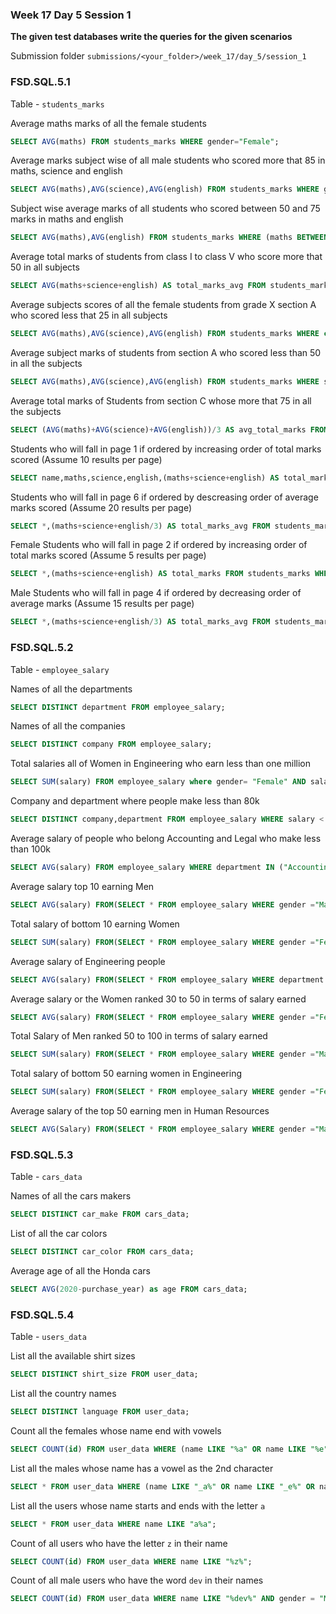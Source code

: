 ### Week 17 Day 5 Session 1

**The given test databases write the queries for the given scenarios**

Submission folder `submissions/<your_folder>/week_17/day_5/session_1`

### FSD.SQL.5.1

Table - `students_marks`

Average maths marks of all the female students

```sql
SELECT AVG(maths) FROM students_marks WHERE gender="Female";
```

Average marks subject wise of all male students who scored more that 85 in maths, science and english

```sql
SELECT AVG(maths),AVG(science),AVG(english) FROM students_marks WHERE gender="Male" AND maths>85 AND english >85 AND science > 85;
```

Subject wise average marks of all students who scored between 50 and 75 marks in maths and english

```sql
SELECT AVG(maths),AVG(english) FROM students_marks WHERE (maths BETWEEN 50 AND 75) AND (english BETWEEN 50 AND 75);
```

Average total marks of students from class I to class V who score more that 50 in all subjects

```sql
SELECT AVG(maths+science+english) AS total_marks_avg FROM students_marks WHERE class BETWEEN("I" AND "V") AND (maths > 50 AND english > 50 AND science > 50);
```

Average subjects scores of all the female students from grade X  section A who scored  less that 25 in all subjects

```sql
SELECT AVG(maths),AVG(science),AVG(english) FROM students_marks WHERE class = "X" AND section = "A" AND gender = "Female" AND (maths < 25 AND science < 25 AND english < 25);
```


Average subject marks of students from section A who scored less than 50 in all the subjects

```sql
SELECT AVG(maths),AVG(science),AVG(english) FROM students_marks WHERE section = "A" AND (maths < 50 AND science < 50 AND english < 50);
```

Average total marks of Students from section C whose more that 75 in all the subjects

```sql
SELECT (AVG(maths)+AVG(science)+AVG(english))/3 AS avg_total_marks FROM students_marks WHERE section = "C" AND (maths > 75 AND science > 75 AND english > 75);
```

Students who will fall in page 1 if ordered by increasing order of total marks scored (Assume 10 results per page)

```sql
SELECT name,maths,science,english,(maths+science+english) AS total_marks FROM students_marks ORDER BY total_marks ASC LIMIT 0,10;
```

Students who will fall in page 6 if ordered by descreasing order of average marks scored (Assume 20 results per page)

```sql
SELECT *,(maths+science+english/3) AS total_marks_avg FROM students_marks ORDER BY total_marks_avg DESC LIMIT 100,20;
```


Female Students who will fall in page 2 if ordered by increasing order of total marks scored (Assume 5 results per page)

```sql
SELECT *,(maths+science+english) AS total_marks FROM students_marks WHERE gender = "Female" ORDER BY total_marks ASC LIMIT 5,5;
```

Male Students who will fall in page 4 if ordered by decreasing order of average marks (Assume 15 results per page)

```sql
SELECT *,(maths+science+english/3) AS total_marks_avg FROM students_marks WHERE gender = "Male" ORDER BY total_marks_avg DESC LIMIT 45,15;
```

### FSD.SQL.5.2

Table - `employee_salary`

Names of all the departments

```sql
SELECT DISTINCT department FROM employee_salary;
```

Names of all the companies

```sql
SELECT DISTINCT company FROM employee_salary;
```

Total salaries all of Women in Engineering who earn less than one million

```sql
SELECT SUM(salary) FROM employee_salary where gender= "Female" AND salary < 1000000 AND department = "Engineering";
```

Company and department where people make less than 80k

```sql
SELECT DISTINCT company,department FROM employee_salary WHERE salary < 80000;
```

Average salary of people who belong Accounting and Legal who make less than 100k 

```sql
SELECT AVG(salary) FROM employee_salary WHERE department IN ("Accounting ","Legal") AND salary < 100000;
```

Average salary top 10 earning Men

```sql
SELECT AVG(salary) FROM(SELECT * FROM employee_salary WHERE gender ="Male" ORDER BY salary DESC LIMIT 10 ) AS top_10;
```

Total salary of bottom 10 earning Women

```sql
SELECT SUM(salary) FROM(SELECT * FROM employee_salary WHERE gender ="Female" ORDER BY salary ASC LIMIT 10 ) AS bottom_10;
```

Average salary of  Engineering people

```sql
SELECT AVG(salary) FROM(SELECT * FROM employee_salary WHERE department ="Engineering") AS Enginering_table;
```

Average salary or the Women ranked 30 to 50 in terms of salary earned

```sql
SELECT AVG(salary) FROM(SELECT * FROM employee_salary WHERE gender ="Female" ORDER BY salary DESC LIMIT 30,20) AS femaleSalary;
```

Total Salary of Men ranked 50 to 100 in terms of salary earned

```sql
SELECT SUM(salary) FROM(SELECT * FROM employee_salary WHERE gender ="Male" ORDER BY salary DESC LIMIT 50,50) AS maleSalaryTable;
```

Total salary of bottom 50 earning women in Engineering

```sql
SELECT SUM(salary) FROM(SELECT * FROM employee_salary WHERE gender ="Female" AND department = "Engineering" ORDER BY salary ASC LIMIT 50) AS Enginering_table;
```

Average salary of the top 50 earning men in Human Resources

```sql
SELECT AVG(Salary) FROM(SELECT * FROM employee_salary WHERE gender ="Male" AND department = "Human Resources" ORDER BY salary DESC LIMIT 50) AS HR_table;
```

### FSD.SQL.5.3

Table - `cars_data`

Names of all the cars makers
```sql
SELECT DISTINCT car_make FROM cars_data;
```

List of all the car colors
```sql
SELECT DISTINCT car_color FROM cars_data;
```

Average age of all the Honda cars 
```sql
SELECT AVG(2020-purchase_year) as age FROM cars_data;
```


### FSD.SQL.5.4

Table - `users_data`

List all the available shirt sizes

```sql
SELECT DISTINCT shirt_size FROM user_data;
```

List all the country names 

```sql
SELECT DISTINCT language FROM user_data;
```

Count all the females whose name end with vowels

```sql
SELECT COUNT(id) FROM user_data WHERE (name LIKE "%a" OR name LIKE "%e" OR name LIKE "%i" OR name LIKE "%o" OR name LIKE "%u") AND gender = "Female";
```

List all the males whose name has a vowel as the 2nd character

```sql
SELECT * FROM user_data WHERE (name LIKE "_a%" OR name LIKE "_e%" OR name LIKE "_i%" OR name LIKE "_o%" OR name LIKE "_u%") AND gender = "Male";
```

List all the users whose name starts and ends with the letter `a`

```sql
SELECT * FROM user_data WHERE name LIKE "a%a";
```

Count of all users who have the letter `z` in their name

```sql
SELECT COUNT(id) FROM user_data WHERE name LIKE "%z%";
```

Count of all male users who have the word `dev` in their names

```sql
SELECT COUNT(id) FROM user_data WHERE name LIKE "%dev%" AND gender = "Male";
```